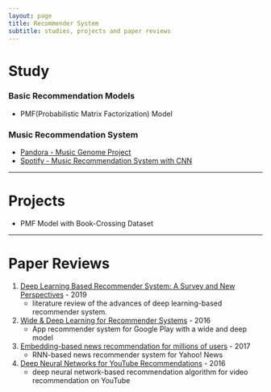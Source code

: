 ```yaml
---
layout: page
title: Recommender System
subtitle: studies, projects and paper reviews
---
```


# Study
### Basic Recommendation Models
* PMF(Probabilistic Matrix Factorization) Model

### Music Recommendation System
* [Pandora - Music Genome Project](https://joyae.github.io/2020-04-20-pandora-music-genome-project(1))
* [Spotify - Music Recommendation System with CNN](https://joyae.github.io/2020-04-07-spotify-recommendation(1))

---

# Projects
* PMF Model with Book-Crossing Dataset

---

# Paper Reviews

1. [Deep Learning Based Recommender System: A Survey and New Perspectives](https://dl.acm.org/doi/abs/10.1145/3285029?casa_token=GtNEuL4F2GgAAAAA:qNId-sFIwPendH_3Kmzw3E-b4l1n0-vU4q9TIKFgYIFv3SzpXcA-rkJbB44sSBZ-hC2l7tVqPohpCY8) - 2019
   - literature review of the advances of deep learning-based recommender system.
2. [Wide & Deep Learning for Recommender Systems](https://dl.acm.org/doi/10.1145/2988450.2988454) - 2016
   - App recommender system for Google Play with a wide and deep model
3. [Embedding-based news recommendation for millions of users](https://dl.acm.org/doi/abs/10.1145/3097983.3098108) - 2017
   - RNN-based news recommender system for Yahoo! News
4. [Deep Neural Networks for YouTube Recommendations](https://dl.acm.org/doi/10.1145/2959100.2959190) - 2016
   - deep neural network-based recommendation algorithm for video recommendation on YouTube
   
